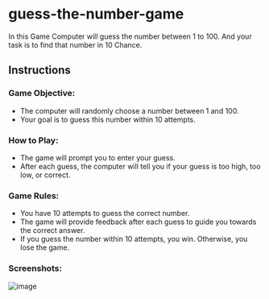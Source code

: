 # guess-the-number-game
In this Game Computer will guess the number between 1 to 100. And your task is to find that number in 10 Chance.
## Instructions
### Game Objective:

- The computer will randomly choose a number between 1 and 100.
- Your goal is to guess this number within 10 attempts.
### How to Play:

- The game will prompt you to enter your guess.
- After each guess, the computer will tell you if your guess is too high, too low, or correct.
### Game Rules:

- You have 10 attempts to guess the correct number.
- The game will provide feedback after each guess to guide you towards the correct answer.
- If you guess the number within 10 attempts, you win. Otherwise, you lose the game.
### Screenshots:
![image](https://github.com/Bindusree1515/GameSphere/assets/91887086/ab0bd76d-41b5-4eb2-accf-6d65f8e457b7)
